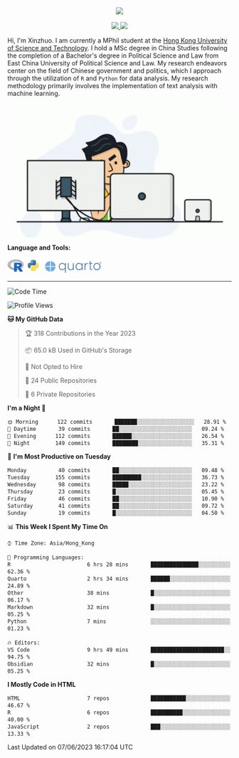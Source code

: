 <div align='center'>
<img src='https://readme-typing-svg.herokuapp.com?font=ubuntu&color=4d3900&center=true&lines=HKUST+Mphil+in+SOSC;Focus+on+China;Code+for+PoliSci'/>
</div>

<p align='center'>
 <a href='https://www.linkedin.com/in/xinzhuo-huang-5161011ba/' target='_blank'>
        <img src='https://img.shields.io/badge/linkedin%20-%230077B5.svg?&style=for-the-badge&logo=linkedin&logoColor=white'/>
    </a>
 <a href='https://twitter.com/HsinchoH' target='_blank'>
        <img src='https://img.shields.io/badge/Twitter-1DA1F2?style=for-the-badge&logo=twitter&logoColor=white'/>
    </a>
    </p>
    
Hi, I'm Xinzhuo. I am currently a MPhil student at the [Hong Kong University of Science and Technology](https://sosc.hkust.edu.hk/node/613). I hold a MSc degree in China Studies following the completion of a Bachelor's degree in Political Science and Law from East China University of Political Science and Law. My research endeavors center on the field of Chinese government and politics, which I approach through the utilization of `R` and `Python` for data analysis. My research methodology primarily involves the implementation of text analysis with machine learning.




<img align='right' src="https://github.com/xinzhuohkust/xinzhuohkust/blob/main/programmer.gif" width="590">



**Language and Tools:**  

<code><img height="36" src="https://raw.githubusercontent.com/github/explore/80688e429a7d4ef2fca1e82350fe8e3517d3494d/topics/r/r.png"></code>
<code><img height="36" src="https://raw.githubusercontent.com/github/explore/80688e429a7d4ef2fca1e82350fe8e3517d3494d/topics/python/python.png"></code>
<code><img height="32" src="https://github.com/quarto-dev/quarto-r/blob/main/man/figures/quarto.png"></code>

---
<!--START_SECTION:waka-->
![Code Time](http://img.shields.io/badge/Code%20Time-585%20hrs%2019%20mins-blue)

![Profile Views](http://img.shields.io/badge/Profile%20Views-6-blue)

**🐱 My GitHub Data** 

> 🏆 318 Contributions in the Year 2023
 > 
> 📦 65.0 kB Used in GitHub's Storage 
 > 
> 🚫 Not Opted to Hire
 > 
> 📜 24 Public Repositories 
 > 
> 🔑 6 Private Repositories  
 > 
**I'm a Night 🦉** 

```text
🌞 Morning      122 commits       ███████░░░░░░░░░░░░░░░░░░   28.91 % 
🌆 Daytime       39 commits       ██░░░░░░░░░░░░░░░░░░░░░░░   09.24 % 
🌃 Evening      112 commits       ██████░░░░░░░░░░░░░░░░░░░   26.54 % 
🌙 Night        149 commits       ████████░░░░░░░░░░░░░░░░░   35.31 % 

```
📅 **I'm Most Productive on Tuesday** 

```text
Monday          40 commits       ██░░░░░░░░░░░░░░░░░░░░░░░   09.48 % 
Tuesday        155 commits       █████████░░░░░░░░░░░░░░░░   36.73 % 
Wednesday       98 commits       █████░░░░░░░░░░░░░░░░░░░░   23.22 % 
Thursday        23 commits       █░░░░░░░░░░░░░░░░░░░░░░░░   05.45 % 
Friday          46 commits       ██░░░░░░░░░░░░░░░░░░░░░░░   10.90 % 
Saturday        41 commits       ██░░░░░░░░░░░░░░░░░░░░░░░   09.72 % 
Sunday          19 commits       █░░░░░░░░░░░░░░░░░░░░░░░░   04.50 % 

```


📊 **This Week I Spent My Time On** 

```text
⌚︎ Time Zone: Asia/Hong_Kong

💬 Programming Languages: 
R                        6 hrs 28 mins       ███████████████░░░░░░░░░░   62.36 % 
Quarto                   2 hrs 34 mins       ██████░░░░░░░░░░░░░░░░░░░   24.89 % 
Other                    38 mins             █░░░░░░░░░░░░░░░░░░░░░░░░   06.17 % 
Markdown                 32 mins             █░░░░░░░░░░░░░░░░░░░░░░░░   05.25 % 
Python                   7 mins              ░░░░░░░░░░░░░░░░░░░░░░░░░   01.23 % 

🔥 Editors: 
VS Code                  9 hrs 49 mins       ███████████████████████░░   94.75 % 
Obsidian                 32 mins             █░░░░░░░░░░░░░░░░░░░░░░░░   05.25 % 

```

**I Mostly Code in HTML** 

```text
HTML                     7 repos             ███████████░░░░░░░░░░░░░░   46.67 % 
R                        6 repos             ██████████░░░░░░░░░░░░░░░   40.00 % 
JavaScript               2 repos             ███░░░░░░░░░░░░░░░░░░░░░░   13.33 % 

```



 Last Updated on 07/06/2023 16:17:04 UTC
<!--END_SECTION:waka-->
    
    
    
    
    
    
    
    
